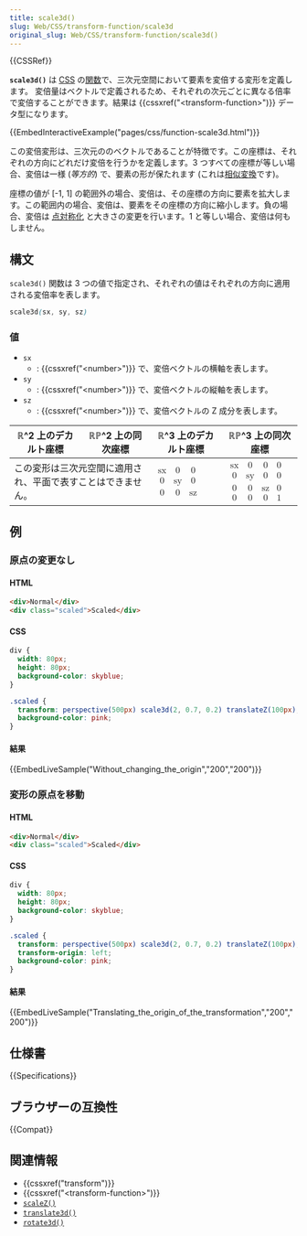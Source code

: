 ```yaml
---
title: scale3d()
slug: Web/CSS/transform-function/scale3d
original_slug: Web/CSS/transform-function/scale3d()
---
```

{{CSSRef}}

**`scale3d()`** は [CSS](/ja/docs/Web/CSS) の[関数](/ja/docs/Web/CSS/CSS_Functions)で、三次元空間において要素を変倍する変形を定義します。
変倍量はベクトルで定義されるため、それぞれの次元ごとに異なる倍率で変倍することができます。結果は {{cssxref("&lt;transform-function&gt;")}} データ型になります。

{{EmbedInteractiveExample("pages/css/function-scale3d.html")}}

この変倍変形は、三次元ののベクトルであることが特徴です。この座標は、それぞれの方向にどれだけ変倍を行うかを定義します。3 つすべての座標が等しい場合、変倍は一様 (_等方的_) で、要素の形が保たれます (これは[相似変換](https://ja.wikipedia.org/wiki/%E8%A1%8C%E5%88%97%E3%81%AE%E7%9B%B8%E4%BC%BC)です)。

座標の値が \[-1, 1] の範囲外の場合、変倍は、その座標の方向に要素を拡大します。この範囲内の場合、変倍は、要素をその座標の方向に縮小します。負の場合、変倍は [点対称化](https://ja.wikipedia.org/wiki/点対称) と大きさの変更を行います。1 と等しい場合、変倍は何もしません。

## 構文

`scale3d()` 関数は 3 つの値で指定され、それぞれの値はそれぞれの方向に適用される変倍率を表します。

```css
scale3d(sx, sy, sz)
```

### 値

- `sx`
  - : {{cssxref("&lt;number&gt;")}} で、変倍ベクトルの横軸を表します。
- `sy`
  - : {{cssxref("&lt;number&gt;")}} で、変倍ベクトルの縦軸を表します。
- `sz`
  - : {{cssxref("&lt;number&gt;")}} で、変倍ベクトルの Z 成分を表します。

<table class="standard-table">
  <thead>
    <tr>
      <th scope="col">ℝ^2 上のデカルト座標</th>
      <th scope="col">ℝℙ^2 上の同次座標</th>
      <th scope="col">ℝ^3 上のデカルト座標</th>
      <th scope="col">ℝℙ^3 上の同次座標</th>
    </tr>
  </thead>
  <tbody>
    <tr>
      <td colspan="2">
        この変形は三次元空間に適用され、平面で表すことはできません。
      </td>
      <td>
        <math
          ><mfenced
            ><mtable
              ><mtr
                ><mtd><mi>sx</mi> </mtd><mtd><mn>0</mn> </mtd
                ><mtd><mn>0</mn> </mtd></mtr
              ><mtr
                ><mtd><mn>0</mn> </mtd><mtd><mi>sy</mi> </mtd
                ><mtd><mn>0</mn> </mtd></mtr
              ><mtr
                ><mtd><mn>0</mn> </mtd><mtd><mn>0</mn> </mtd
                ><mtd><mi>sz</mi></mtd></mtr
              ></mtable
            ></mfenced
          ></math
        >
      </td>
      <td>
        <math
          ><mfenced
            ><mtable
              ><mtr
                ><mtd><mi>sx</mi> </mtd><mtd><mn>0</mn> </mtd
                ><mtd><mn>0</mn> </mtd><mtd><mn>0</mn> </mtd></mtr
              ><mtr
                ><mtd><mn>0</mn> </mtd><mtd><mi>sy</mi> </mtd
                ><mtd><mn>0</mn> </mtd><mtd><mn>0</mn> </mtd></mtr
              ><mtr
                ><mtd><mn>0</mn> </mtd><mtd><mn>0</mn> </mtd
                ><mtd><mi>sz</mi> </mtd><mtd><mn>0</mn> </mtd></mtr
              ><mtr
                ><mtd><mn>0</mn> </mtd><mtd><mn>0</mn> </mtd
                ><mtd><mn>0</mn> </mtd><mtd><mn>1</mn></mtd></mtr
              ></mtable
            ></mfenced
          ></math
        >
      </td>
    </tr>
  </tbody>
</table>

## 例

<h3 id="Without_changing_the_origin">原点の変更なし</h3>

#### HTML

```html
<div>Normal</div>
<div class="scaled">Scaled</div>
```

#### CSS

```css
div {
  width: 80px;
  height: 80px;
  background-color: skyblue;
}

.scaled {
  transform: perspective(500px) scale3d(2, 0.7, 0.2) translateZ(100px);
  background-color: pink;
}
```

#### 結果

{{EmbedLiveSample("Without_changing_the_origin","200","200")}}

<h3 id="Translating_the_origin_of_the_transformation">変形の原点を移動</h3>

#### HTML

```html
<div>Normal</div>
<div class="scaled">Scaled</div>
```

#### CSS

```css
div {
  width: 80px;
  height: 80px;
  background-color: skyblue;
}

.scaled {
  transform: perspective(500px) scale3d(2, 0.7, 0.2) translateZ(100px);
  transform-origin: left;
  background-color: pink;
}
```

#### 結果

{{EmbedLiveSample("Translating_the_origin_of_the_transformation","200","200")}}

## 仕様書

{{Specifications}}

## ブラウザーの互換性

{{Compat}}

## 関連情報

- {{cssxref("transform")}}
- {{cssxref("&lt;transform-function&gt;")}}
- [`scaleZ()`](/ja/docs/Web/CSS/transform-function/scaleZ())
- [`translate3d()`](/ja/docs/Web/CSS/transform-function/translate3d())
- [`rotate3d()`](/ja/docs/Web/CSS/transform-function/rotate3d())
